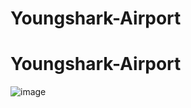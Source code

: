 # Youngshark-Airport
# Youngshark-Airport
![image](https://user-images.githubusercontent.com/57495194/233106195-eefccb92-ecc7-44b0-9a69-f2f665505aa4.png)
